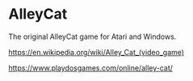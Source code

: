 # AlleyCat
The original AlleyCat game for Atari and Windows.

https://en.wikipedia.org/wiki/Alley_Cat_(video_game)

https://www.playdosgames.com/online/alley-cat/
